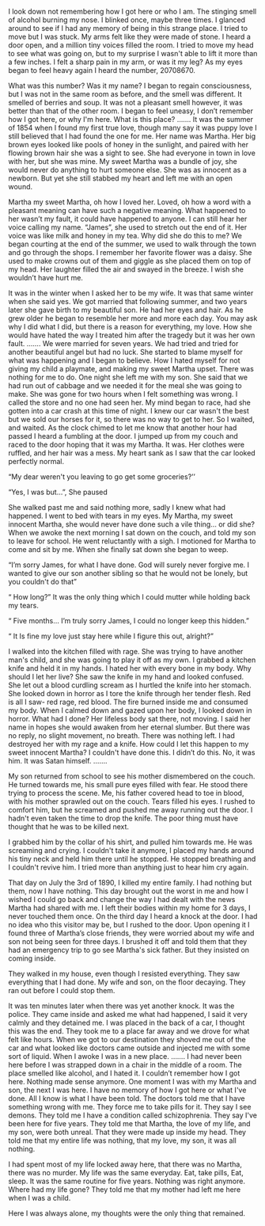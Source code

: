 
I look down not remembering how I got here or who I am. The stinging smell of alcohol burning my nose. I blinked once, maybe three times. I glanced around to see if I had any memory of being in this strange place. I tried to move but I was stuck. My arms felt like they were made of stone. I heard a door open, and a million tiny voices filled the room. I tried to move my head to see what was going on, but to my surprise I wasn't able to lift it more than a few inches. I felt a sharp pain in my arm, or was it my leg? As my eyes began to feel heavy again I heard the number, 20708670. 
    
What was this number? Was it my name? I began to regain consciousness, but I was not in the same room as before, and the smell was different. It smelled of berries and soup. It was not a pleasant smell however, it was better than that of the other room. I began to feel uneasy, I don’t remember how I got here, or why I'm here. What is this place?
…….
It was the summer of 1854 when I found my first true love, though many say it was puppy love I still believed that I had found the one for me. Her name was Martha. Her big brown eyes looked like pools of honey in the sunlight, and paired with her flowing brown hair she was a sight to see. She had everyone in town in love with her, but she was mine. My sweet Martha was a bundle of joy, she would never do anything to hurt someone else. She was as innocent as a newborn. But yet she still stabbed my heart and left me with an open wound. 

Martha my sweet Martha, oh how I loved her. Loved, oh how a word with a pleasant meaning can have such a negative meaning. What happened to her wasn’t my fault, it could have happened to anyone. I can still hear her voice calling my name. “James”, she used to stretch out the end of it. Her voice was like milk and honey in my tea. Why did she do this to me?
We began courting at the end of the summer, we used to walk through the town and go through the shops. I remember her favorite flower was a daisy. She used to make crowns out of them and giggle as she placed them on top of my head. Her laughter filled the air and swayed in the breeze. I wish she wouldn’t have hurt me. 

It was in the winter when I asked her to be my wife. It was that same winter when she said yes. We got married that following summer, and two years later she gave birth to my beautiful son. He had her eyes and hair. As he grew older he began to resemble her more and more each day. You may ask why I did what I did, but there is a reason for everything, my love. How she would have hated the way I treated him after the tragedy but it was her own fault. 
…….
We were married for seven years. We had tried and tried for another beautiful angel but had no luck. She started to blame myself for what was happening and I began to believe. How I hated myself for not giving my child a playmate, and making my sweet Martha upset. There was nothing for me to do. 
One night she left me with my son. She said that we had run out of cabbage and we needed it for the meal she was going to make. She was gone for two hours when I felt something was wrong. I called the store and no one had seen her. My mind began to race, had she gotten into a car crash at this time of night. I knew our car wasn't the best but we sold our horses for it, so there was no way to get to her. So I waited, and waited. As the clock chimed to let me know that another hour had passed I heard a fumbling at the door. I jumped up from my couch and raced to the door hoping that it was my Martha. It was. 
Her clothes were ruffled, and her hair was a mess. My heart sank as I saw that the car looked perfectly normal. 

“My dear weren't you leaving to go get some groceries?’’

“Yes, I was but…”, She paused 

She walked past me and said nothing more, sadly I knew what had happened. I went to bed with tears in my eyes. My Martha, my sweet innocent Martha, she would never have done such a vile thing… or did she? When we awoke the next morning I sat down on the couch, and told my son to leave for school. He went reluctantly with a sigh. I motioned for Martha to come and sit by me. When she finally sat down she began to weep. 

“I’m sorry James, for what I have done. God will surely never forgive me. I wanted to give our son another sibling so that he would not be lonely, but you couldn't do that”

“ How long?” It was the only thing which I could mutter while holding back my tears. 

“ Five months… I’m truly sorry James, I could no longer keep this hidden.”  

“ It Is fine my love just stay here while I figure this out, alright?” 

I walked into the kitchen filled with rage. She was trying to have another man's child, and she was going to play it off as my own. I grabbed a kitchen knife and held it in my hands. I hated her with every bone in my body. Why should I let her live? She saw the knife in my hand and looked confused. She let out a blood curdling scream as I hurtled the knife into her stomach. She looked down in horror as I tore the knife through her tender flesh. Red is all I saw- red rage, red blood. The fire burned inside me and consumed my body. When I calmed down and gazed upon her body, I looked down in horror. What had I done? Her lifeless body sat there, not moving. I said her name in hopes she would awaken from her eternal slumber. But there was no reply, no slight movement, no breath. There was nothing left. I had destroyed her with my rage and a knife. How could I let this happen to my sweet innocent Martha? I couldn't have done this. I didn’t do this. No, it was him. It was Satan himself. 
…….
	
My son returned from school to see his mother dismembered on the couch. He turned towards me, his small pure eyes filled with fear. He stood there trying to process the scene. Me, his father covered head to toe in blood, with his mother sprawled out on the couch. Tears filled his eyes. I rushed to comfort him, but he screamed and pushed me away running out the door. I hadn't even taken the time to drop the knife. The poor thing must have thought that he was to be killed next. 

I grabbed him by the collar of his shirt, and pulled him towards me. He was screaming and crying. I couldn't take it anymore, I placed my hands around his tiny neck and held him there until he stopped. He stopped breathing and I couldn't revive him. I tried more than anything just to hear him cry again. 

That day on July the 3rd of 1890, I killed my entire family. I had nothing but them, now I have nothing. This day brought out the worst in me and how I wished I could go back and change the way I had dealt with the news Martha had shared with me. 
I left their bodies within my home for 3 days, I never touched them once. On the third day I heard a knock at the door. I had no idea who this visitor may be, but I rushed to the door. Upon opening it I found three of Martha’s close friends, they were worried about my wife and son not being seen for three days. I brushed it off and told them that they had an emergency trip to go see Martha's sick father. But they insisted on coming inside. 

They walked in my house, even though I resisted everything. They saw everything that I had done. My wife and son, on the floor decaying. They ran out before I could stop them. 

It was ten minutes later when there was yet another knock. It was the police. They came inside and asked me what had happened, I said it very calmly and they detained me. I was placed in the back of a car, I thought this was the end. They took me to a place far away and we drove for what felt like hours. When we got to our destination they shoved me out of the car and what looked like doctors came outside and injected me with some sort of liquid. When I awoke I was in a new place. 
…….
I had never been here before I was strapped down in a chair in the middle of a room. The place smelled like alcohol, and I hated it. I couldn’t remember how I got here. Nothing made sense anymore. One moment I was with my Martha and son, the next I was here. I have no memory of how I got here or what I've done. All I know is what I have been told. The doctors told me that I have something wrong with me. They force me to take pills for it. They say I see demons. 
They told me I have a condition called schizophrenia. They say I've been here for five years. They told me that Martha, the love of my life, and my son, were both unreal. That they were made up inside my head. They told me that my entire life was nothing, that my love, my son, it was all nothing. 

I had spent most of my life locked away here, that there was no Martha, there was no murder. My life was the same everyday. Eat, take pills, Eat, sleep. It was the same routine for five years. Nothing was right anymore. Where had my life gone? They told me that my mother had left me here when I was a child. 

Here I was always alone, my thoughts were the only thing that remained.